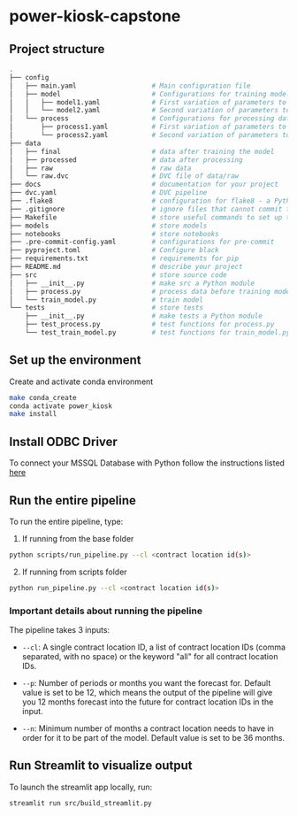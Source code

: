 # power-kiosk-capstone


## Project structure
```bash
.
├── config                      
│   ├── main.yaml                   # Main configuration file
│   ├── model                       # Configurations for training model
│   │   ├── model1.yaml             # First variation of parameters to train model
│   │   └── model2.yaml             # Second variation of parameters to train model
│   └── process                     # Configurations for processing data
│       ├── process1.yaml           # First variation of parameters to process data
│       └── process2.yaml           # Second variation of parameters to process data
├── data            
│   ├── final                       # data after training the model
│   ├── processed                   # data after processing
│   ├── raw                         # raw data
│   └── raw.dvc                     # DVC file of data/raw
├── docs                            # documentation for your project
├── dvc.yaml                        # DVC pipeline
├── .flake8                         # configuration for flake8 - a Python formatter tool
├── .gitignore                      # ignore files that cannot commit to Git
├── Makefile                        # store useful commands to set up the environment
├── models                          # store models
├── notebooks                       # store notebooks
├── .pre-commit-config.yaml         # configurations for pre-commit
├── pyproject.toml                  # Configure black
├── requirements.txt                # requirements for pip
├── README.md                       # describe your project
├── src                             # store source code
│   ├── __init__.py                 # make src a Python module 
│   ├── process.py                  # process data before training model
│   └── train_model.py              # train model
└── tests                           # store tests
    ├── __init__.py                 # make tests a Python module 
    ├── test_process.py             # test functions for process.py
    └── test_train_model.py         # test functions for train_model.py
```

## Set up the environment
Create and activate conda environment
```bash
make conda_create
conda activate power_kiosk
make install
```

## Install ODBC Driver 
To connect your MSSQL Database with Python follow the instructions listed [here](https://learn.microsoft.com/en-us/sql/connect/odbc/download-odbc-driver-for-sql-server?view=sql-server-ver16)

## Run the entire pipeline
To run the entire pipeline, type:

1. If running from the base folder
```bash
python scripts/run_pipeline.py --cl <contract location id(s)> 
```

2. If running from scripts folder 
```bash
python run_pipeline.py --cl <contract location id(s)>
```

### Important details about running the pipeline

The pipeline takes 3 inputs:
- `--cl`: A single contract location ID, a list of contract location IDs (comma separated, with no space) or the keyword "all" for all contract location IDs.

- `--p`: Number of periods or months you want the forecast for. Default value is set to be 12, which means the output of the pipeline will give you 12 months forecast into the future for contract location IDs in the input.

- `--n`: Minimum number of months a contract location needs to have in order for it to be part of the model. Default value is set to be 36 months. 


## Run Streamlit to visualize output

To launch the streamlit app locally, run: 

```bash
streamlit run src/build_streamlit.py
```

